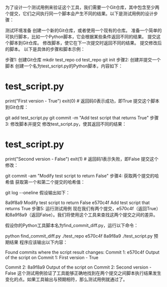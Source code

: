 为了设计一个测试用例来验证这个工具，我们需要一个Git仓库，其中包含至少两个提交，它们之间执行同一个脚本会产生不同的结果。以下是测试用例的设计步骤：

测试环境准备
创建一个新的Git仓库，或者使用一个现有的仓库。
准备一个简单的可执行脚本，比如一个Python脚本，它会根据某些条件返回不同的结果。
提交这个脚本到Git仓库。
修改脚本，使它在下一次提交时返回不同的结果。
提交修改后的脚本。
以下是具体的步骤和脚本示例：

步骤1: 创建Git仓库
mkdir test_repo
cd test_repo
git init
步骤2: 创建并提交一个脚本
创建一个名为test_script.py的Python脚本，内容如下：

# test_script.py
print("First version - True")
exit(0)  # 返回码0表示成功，即True
提交这个脚本到Git仓库：

git add test_script.py
git commit -m "Add test script that returns True"
步骤3: 修改脚本并提交
修改test_script.py，使其返回不同的结果：

# test_script.py
print("Second version - False")
exit(1)  # 返回码1表示失败，即False
提交这个修改：

git commit -am "Modify test script to return False"
步骤4: 获取两个提交的哈希值
获取第一个和第二个提交的哈希值：

git log --oneline
假设输出如下：

8a9f8a9 Modify test script to return False
e570c4f Add test script that returns True
步骤5: 运行测试用例
现在我们有两个提交，e570c4f（返回True）和8a9f8a9（返回False）。我们将使用这个工具来查找这两个提交之间的差异。

假设你的Python工具脚本名为find_commit_diff.py，运行以下命令：

python find_commit_diff.py ./test_repo e570c4f 8a9f8a9 ./test_script.py
预期结果
程序应该输出以下内容：

Found commits where the script result changes:
Commit 1: e570c4f
Output of the script on Commit 1:
First version - True

Commit 2: 8a9f8a9
Output of the script on Commit 2:
Second version - False
这个测试用例验证了工具能够正确地找到在两个提交之间脚本执行结果发生变化的点。如果工具输出与预期相符，那么测试用例就通过了。
